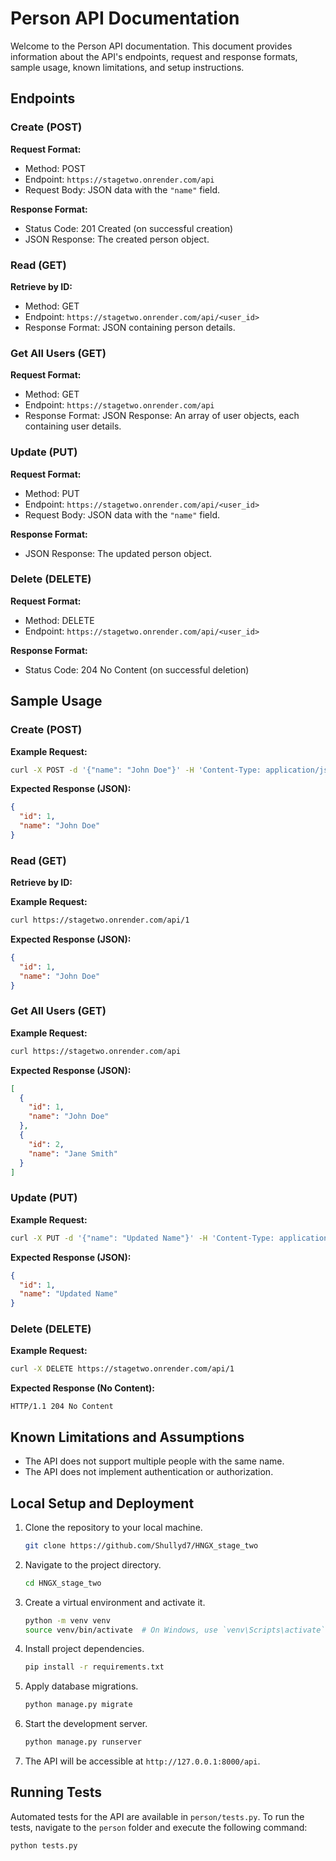 # Person API Documentation

Welcome to the Person API documentation. This document provides information about the API's endpoints, request and response formats, sample usage, known limitations, and setup instructions.

## Endpoints

### Create (POST)

**Request Format:**

- Method: POST
- Endpoint: `https://stagetwo.onrender.com/api`
- Request Body: JSON data with the `"name"` field.

**Response Format:**

- Status Code: 201 Created (on successful creation)
- JSON Response: The created person object.

### Read (GET)

**Retrieve by ID:**

- Method: GET
- Endpoint: `https://stagetwo.onrender.com/api/<user_id>`
- Response Format: JSON containing person details.

### Get All Users (GET)

**Request Format:**

- Method: GET
- Endpoint: `https://stagetwo.onrender.com/api`
- Response Format: JSON Response: An array of user objects, each containing user details.

### Update (PUT)

**Request Format:**

- Method: PUT
- Endpoint: `https://stagetwo.onrender.com/api/<user_id>`
- Request Body: JSON data with the `"name"` field.

**Response Format:**

- JSON Response: The updated person object.

### Delete (DELETE)

**Request Format:**

- Method: DELETE
- Endpoint: `https://stagetwo.onrender.com/api/<user_id>`


**Response Format:**

- Status Code: 204 No Content (on successful deletion)

## Sample Usage

### Create (POST)

**Example Request:**

```bash
curl -X POST -d '{"name": "John Doe"}' -H 'Content-Type: application/json' https://stagetwo.onrender.com/api
```

**Expected Response (JSON):**

```json
{
  "id": 1,
  "name": "John Doe"
}
```

### Read (GET)

**Retrieve by ID:**

**Example Request:**

```bash
curl https://stagetwo.onrender.com/api/1
```

**Expected Response (JSON):**

```json
{
  "id": 1,
  "name": "John Doe"
}
```

### Get All Users (GET)

**Example Request:**

```bash
curl https://stagetwo.onrender.com/api
```

**Expected Response (JSON):**

```json
[
  {
    "id": 1,
    "name": "John Doe"
  },
  {
    "id": 2,
    "name": "Jane Smith"
  }
]
```

### Update (PUT)

**Example Request:**

```bash
curl -X PUT -d '{"name": "Updated Name"}' -H 'Content-Type: application/json' https://stagetwo.onrender.com/api/1
```

**Expected Response (JSON):**

```json
{
  "id": 1,
  "name": "Updated Name"
}
```

### Delete (DELETE)

**Example Request:**

```bash
curl -X DELETE https://stagetwo.onrender.com/api/1
```

**Expected Response (No Content):**

```text
HTTP/1.1 204 No Content
```

## Known Limitations and Assumptions

- The API does not support multiple people with the same name.
- The API does not implement authentication or authorization.

## Local Setup and Deployment

1. Clone the repository to your local machine.

   ```bash
   git clone https://github.com/Shullyd7/HNGX_stage_two
   ```

2. Navigate to the project directory.

   ```bash
   cd HNGX_stage_two
   ```

3. Create a virtual environment and activate it.

   ```bash
   python -m venv venv
   source venv/bin/activate  # On Windows, use `venv\Scripts\activate`
   ```

4. Install project dependencies.

   ```bash
   pip install -r requirements.txt
   ```

5. Apply database migrations.

   ```bash
   python manage.py migrate
   ```

6. Start the development server.

   ```bash
   python manage.py runserver
   ```

7. The API will be accessible at `http://127.0.0.1:8000/api`.

## Running Tests

Automated tests for the API are available in `person/tests.py`. To run the tests, navigate to the `person` folder and execute the following command:

```bash
python tests.py
```